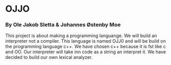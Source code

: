 # OJJO
### By Ole Jakob Sletta & Johannes Østenby Moe
This project is about making a programming languange. 
We will build an interpreter not a compiler.
This language is named OJJ0 and will be build on the programming language c++.
We have chosen c++ because it is fst like c and OO.
Our interpreter will take inn code as a string an interpret it. We have decided to build our own lexical analyzer.
